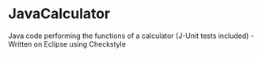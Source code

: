 # JavaCalculator
Java code performing the functions of a calculator (J-Unit tests included) - Written on Eclipse using Checkstyle
